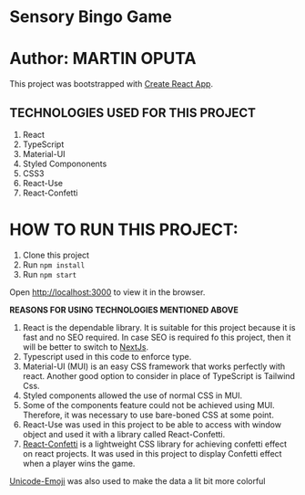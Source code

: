 # Sensory Bingo Game

# Author: MARTIN OPUTA

This project was bootstrapped with [Create React App](https://github.com/facebook/create-react-app).

## TECHNOLOGIES USED FOR THIS PROJECT

1. React
2. TypeScript
3. Material-UI
4. Styled Compononents
5. CSS3
6. React-Use
7. React-Confetti

# HOW TO RUN THIS PROJECT:
1. Clone this project
2. Run `npm install`
3. Run `npm start`

Open [http://localhost:3000](http://localhost:3000) to view it in the browser.


**REASONS FOR USING TECHNOLOGIES MENTIONED ABOVE**
1. React is the dependable library. It is suitable for this project because it is fast and no SEO required. 
In case SEO is required fo this project, then it will be better to switch to [NextJs](https://nextjs.org/).
2. Typescript used in this code to enforce type.
3. Material-UI (MUI) is an easy CSS framework that works perfectly with react. 
Another good option to consider in place of TypeScript is Tailwind Css.
4. Styled components allowed the use of normal CSS  in MUI.
5. Some of the components feature could not be achieved using MUI. Therefore, it was necessary to use bare-boned CSS at some point.
6. React-Use was used in this project to be able to access with window object and used it with a library called React-Confetti.
7. [React-Confetti](https://www.npmjs.com/package/react-confetti) is a lightweight CSS library for achieving confetti effect on react projects. It was used in this project to display Confetti effect when a player wins the game.

 [Unicode-Emoji](https://unicode.org/emoji/charts/full-emoji-list.html) was also used to make the data a lit bit more colorful 